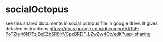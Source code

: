 # socialOctopus

see this shared documents in social octopus file in google drive. It gives detailed instructions
https://docs.google.com/document/d/1uF-PoTZts46N7FzjEeEZbSR8ifVCpeBRDF_LZwZw4Oc/edit?usp=sharing
